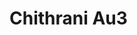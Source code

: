 <a name="material" />

# Chithrani Au3
<script type="application/ld+json">
  {
    "@context": "https://schema.org/",
    "@type": "ChemicalSubstance",
    "http://purl.org/dc/terms/conformsTo":
      {
        "@type": "CreativeWork",
        "@id": "https://bioschemas.org/profiles/ChemicalSubstance/0.4-RELEASE/"
      },
    "@id": "https://egonw.github.io/nanowiki/nanowiki418.html#material",
    "name": "Chithrani Au3",
    "sameAs: "http://127.0.0.1/mediawiki/index.php/Special:URIResolver/Chithrani_Au3"
  }
</script>

